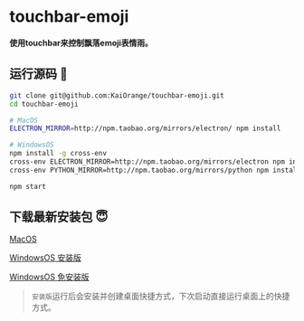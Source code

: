 # touchbar-emoji #

**使用touchbar来控制飘落emoji表情雨。**

## 运行源码 🤣 ##

```sh
git clone git@github.com:KaiOrange/touchbar-emoji.git
cd touchbar-emoji

# MacOS
ELECTRON_MIRROR=http://npm.taobao.org/mirrors/electron/ npm install

# WindowsOS
npm install -g cross-env
cross-env ELECTRON_MIRROR=http://npm.taobao.org/mirrors/electron npm install
cross-env PYTHON_MIRROR=http://npm.taobao.org/mirrors/python npm install --global --production windows-build-tools

npm start
```

## 下载最新安装包 😇 ##

[MacOS](http://touchbar-emoji.cn-bj.ufileos.com/touchbar-emoji-darwin-x64.zip)

[WindowsOS 安装版](http://touchbar-emoji.cn-bj.ufileos.com/touchbar-emoji-Setup-win32.zip)

[WindowsOS 免安装版](http://touchbar-emoji.cn-bj.ufileos.com/touchbar-emoji-win32-x64.zip)

> `安装版`运行后会安装并创建桌面快捷方式，下次启动直接运行桌面上的快捷方式。
